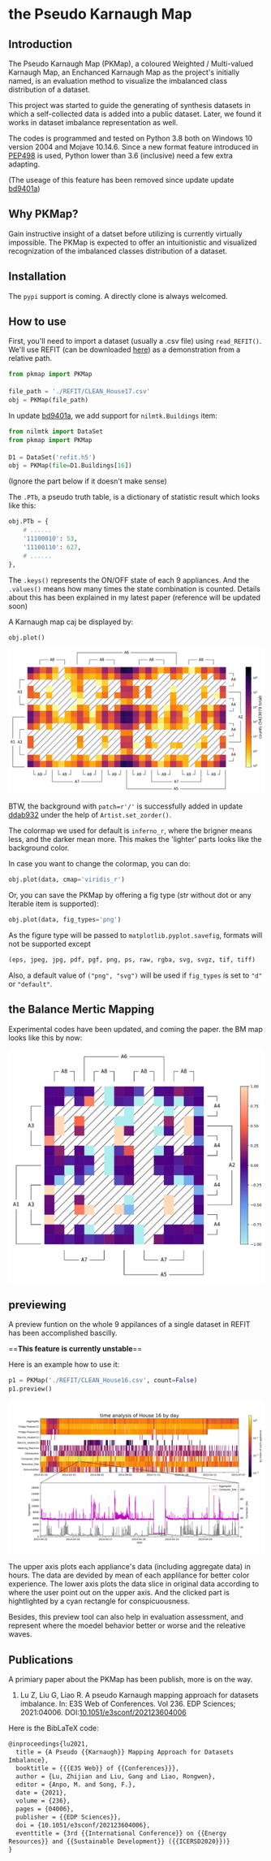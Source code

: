# the Pseudo Karnaugh Map

## Introduction

The Pseudo Karnaugh Map (PKMap),
a coloured Weighted / Multi-valued Karnaugh Map,
an Enchanced Karnaugh Map as the project's initially named,
is an evaluation method to visualize the imbalanced class distribution
of a dataset.

This project was started to guide the generating of synthesis datasets
in which a self-collected data is added into a public dataset.
Later, we found it works in dataset imbalance representation as well.

The codes is programmed and tested on Python 3.8
both on Windows 10 version 2004 and Mojave 10.14.6.
Since a new format feature introduced in [PEP498](https://www.python.org/dev/peps/pep-0498/)
is used, Python lower than 3.6 (inclusive) need a few extra adapting.

(The useage of this feature has been removed since update
update [bd9401a](https://github.com/PKMap/PKMap/commit/bd9401abe7d50ca91637d8a25bf43aaa0a1fce25))

## Why PKMap?

Gain instructive insight of a datset before utilizing
is currently virtually impossible.
The PKMap is expected to offer an intuitionistic and visualized recognization
of the imbalanced classes distribution of a dataset.

## Installation

The `pypi` support is coming.
A directly clone is always welcomed.

## How to use

First, you'll need to import a dataset (usually a .csv file)
using `read_REFIT()`.
We'll use REFIT (can be downloaded [here](https://pureportal.strath.ac.uk/en/datasets/refit-electrical-load-measurements-cleaned))
as a demonstration from a relative path.

```python
from pkmap import PKMap

file_path = './REFIT/CLEAN_House17.csv'
obj = PKMap(file_path)
```

In update [bd9401a](https://github.com/PKMap/PKMap/commit/bd9401abe7d50ca91637d8a25bf43aaa0a1fce25),
we add support for `nilmtk.Buildings` item:

```python
from nilmtk import DataSet
from pkmap import PKMap

D1 = DataSet('refit.h5')
obj = PKMap(file=D1.Buildings[16])
```

(Ignore the part below if it doesn't make sense)

The `.PTb`, a pseudo truth table, is a dictionary of statistic result which looks like this:

```python
obj.PTb = {
    # ......
    '11100010': 53,
    '11100110': 627,
    # ......
},
```

The `.keys()` represents the ON/OFF state of each 9 appliances.
And the `.values()` means how many times the state combination
is counted.
Details about this has been explained in my latest paper
(reference will be updated soon)

A Karnaugh map caj be displayed by:

```python
obj.plot()
```

![example of PKMap](figs/PKMap_REFIT_House17_active.svg)

BTW, the background with `patch=r'/'` is successfully added
in update [ddab932](https://github.com/PKMap/PKMap/commit/ddab9322d1139f090f1a1d4ccd5276a4acd15b58)
under the help of `Artist.set_zorder()`.

The colormap we used for default is `inferno_r`,
where the brigner means less, and the darker mean more.
This makes the 'lighter' parts looks like the background color.

In case you want to change the colormap, you can do:

```python
obj.plot(data, cmap='viridis_r')
```

Or, you can save the PKMap by offering a fig type
(str without dot or any Iterable item is supported):

```python
obj.plot(data, fig_types='png')
```

As the figure type will be passed to `matplotlib.pyplot.savefig`,
formats will not be supported except

```python
(eps, jpeg, jpg, pdf, pgf, png, ps, raw, rgba, svg, svgz, tif, tiff)
```

Also, a default value of `("png", "svg")` will be used
if `fig_types` is set to `"d"` or `"default"`.

## the Balance Mertic Mapping

Experimental codes have been updated, and coming the paper.
the BM map looks like this by now:

![example of BM](figs/PKMap_REFIT_House17_Computer-bm.svg)

## previewing

A preview funtion on the whole 9 appilances of a single dataset
in REFIT has been accomplished bascilly.

==**This feature is currently unstable**==

Here is an example how to use it:

```python
p1 = PKMap('./REFIT/CLEAN_House16.csv', count=False)
p1.preview()
```

![an example of preview funcion](figs/preview_house16_by_day.svg)

The upper axis plots each appliance's data (including aggregate data)
in hours. The data are devided by mean of each applilance for
better color experience.
The lower axis plots the data slice in original data according to
where the user point out on the upper axis.
And the clicked part is hightlighted by a cyan rectangle for conspicuousness.

Besides, this preview tool can also help in evaluation assessment,
and represent where the moedel behavior better or worse and
the releative waves.

## Publications

A primiary paper about the PKMap has been publish, more is on the way.

1. Lu Z, Liu G, Liao R. A pseudo Karnaugh mapping approach
for datasets imbalance. In: E3S Web of Conferences. Vol 236. EDP Sciences;
2021:04006. DOI:[10.1051/e3sconf/202123604006](https://doi.org/10.1051/e3sconf/202123604006)

Here is the BibLaTeX code:

```text
@inproceedings{lu2021,
  title = {A Pseudo {{Karnaugh}} Mapping Approach for Datasets Imbalance},
  booktitle = {{{E3S Web}} of {{Conferences}}},
  author = {Lu, Zhijian and Liu, Gang and Liao, Rongwen},
  editor = {Anpo, M. and Song, F.},
  date = {2021},
  volume = {236},
  pages = {04006},
  publisher = {{EDP Sciences}},
  doi = {10.1051/e3sconf/202123604006},
  eventtitle = {3rd {{International Conference}} on {{Energy Resources}} and {{Sustainable Development}} ({{ICERSD2020}})}
}
```
